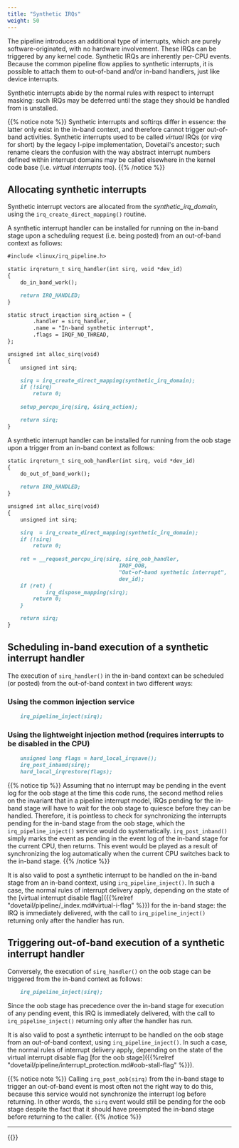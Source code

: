 ```yaml
---
title: "Synthetic IRQs"
weight: 50
---
```


The pipeline introduces an additional type of interrupts, which are
purely software-originated, with no hardware involvement. These IRQs
can be triggered by any kernel code. Synthetic IRQs are inherently
per-CPU events. Because the common pipeline flow applies to synthetic
interrupts, it is possible to attach them to out-of-band and/or
in-band handlers, just like device interrupts.

Synthetic interrupts abide by the normal rules with respect to
interrupt masking: such IRQs may be deferred until the stage they
should be handled from is unstalled.

{{% notice note %}}
Synthetic interrupts and softirqs differ in essence: the
latter only exist in the in-band context, and therefore cannot trigger
out-of-band activities. Synthetic interrupts used to be called
_virtual_ IRQs (or _virq_ for short) by the legacy I-pipe
implementation, Dovetail's ancestor; such rename clears the confusion
with the way abstract interrupt numbers defined within interrupt
domains may be called elsewhere in the kernel code base (i.e.
_virtual interrupts_ too).
{{% /notice %}}

## Allocating synthetic interrupts

Synthetic interrupt vectors are allocated from the
*synthetic_irq_domain*, using the `irq_create_direct_mapping()`
routine.

A synthetic interrupt handler can be installed for running on the in-band
stage upon a scheduling request (i.e. being posted) from an
out-of-band context as follows:

```markdown
#include <linux/irq_pipeline.h>

static irqreturn_t sirq_handler(int sirq, void *dev_id)
{
	do_in_band_work();

	return IRQ_HANDLED;
}

static struct irqaction sirq_action = {
        .handler = sirq_handler,
        .name = "In-band synthetic interrupt",
        .flags = IRQF_NO_THREAD,
};

unsigned int alloc_sirq(void)
{
	unsigned int sirq;

	sirq = irq_create_direct_mapping(synthetic_irq_domain);
	if (!sirq)
		return 0;
	
	setup_percpu_irq(sirq, &sirq_action);

	return sirq;
}
```

A synthetic interrupt handler can be installed for running from the
oob stage upon a trigger from an in-band context as follows:

```markdown
static irqreturn_t sirq_oob_handler(int sirq, void *dev_id)
{
	do_out_of_band_work();

	return IRQ_HANDLED;
}

unsigned int alloc_sirq(void)
{
	unsigned int sirq;

	sirq  = irq_create_direct_mapping(synthetic_irq_domain);
	if (!sirq)
		return 0;
     
	ret = __request_percpu_irq(sirq, sirq_oob_handler,
                                   IRQF_OOB,
                                   "Out-of-band synthetic interrupt",
                                   dev_id);
	if (ret) {
        	irq_dispose_mapping(sirq);
		return 0;
	}

	return sirq;
}
```
  
## Scheduling in-band execution of a synthetic interrupt handler

The execution of `sirq_handler()` in the in-band context can be
scheduled (or posted) from the out-of-band context in two different
ways:

### Using the common injection service

```markdown
	irq_pipeline_inject(sirq);
```

### Using the lightweight injection method (requires interrupts to be disabled in the CPU)

```markdown
	unsigned long flags = hard_local_irqsave();
	irq_post_inband(sirq);
	hard_local_irqrestore(flags);
```

{{% notice tip %}}
Assuming that no interrupt may be pending in the event log for the
oob stage at the time this code runs, the second method relies on the
invariant that in a pipeline interrupt model, IRQs pending for the
in-band stage will have to wait for the oob stage to quiesce before they
can be handled. Therefore, it is pointless to check for synchronizing the
interrupts pending for the in-band stage from the oob stage, which the
`irq_pipeline_inject()` service would do systematically.
`irq_post_inband()` simply marks the event as pending in the event
log of the in-band stage for the current CPU, then returns. This event
would be played as a result of synchronizing the log automatically when
the current CPU switches back to the in-band stage.
{{% /notice %}}

It is also valid to post a synthetic interrupt to be handled on the
in-band stage from an in-band context, using
`irq_pipeline_inject()`. In such a case, the normal rules of interrupt
delivery apply, depending on the state of the [virtual interrupt
disable flag]({{%relref
"dovetail/pipeline/_index.md#virtual-i-flag" %}}) for the in-band
stage: the IRQ is immediately delivered, with the call to
`irq_pipeline_inject()` returning only after the handler has run.

## Triggering out-of-band execution of a synthetic interrupt handler

Conversely, the execution of `sirq_handler()` on the oob stage can be
triggered from the in-band context as follows:

```markdown
	irq_pipeline_inject(sirq);
```

Since the oob stage has precedence over the in-band stage for execution
of any pending event, this IRQ is immediately delivered, with the call
to `irq_pipeline_inject()` returning only after the handler has run.

It is also valid to post a synthetic interrupt to be handled on the
oob stage from an out-of-band context, using
`irq_pipeline_inject()`. In such a case, the normal rules of interrupt
delivery apply, depending on the state of the virtual interrupt
disable flag [for the oob stage]({{%relref
"dovetail/pipeline/interrupt_protection.md#oob-stall-flag" %}}).

{{% notice note %}}
Calling `irq_post_oob(sirq)` from the in-band stage to trigger an
out-of-band event is most often not the right way to do this, because
this service would not synchronize the interrupt log before
returning. In other words, the `sirq` event would still be pending for
the oob stage despite the fact that it should have preempted the in-band
stage before returning to the caller.
{{% /notice %}}

---

{{<lastmodified>}}
